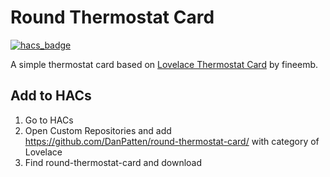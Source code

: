 # Round Thermostat Card

[![hacs_badge](https://img.shields.io/badge/HACS-Default-orange.svg)](https://github.com/custom-components/hacs)

A simple thermostat card based on <a href="https://github.com/fineemb/lovelace-thermostat-card">Lovelace Thermostat Card</a> by fineemb.

## Add to HACs
1. Go to HACs
2. Open Custom Repositories and add https://github.com/DanPatten/round-thermostat-card/ with category of Lovelace
3. Find round-thermostat-card and download
